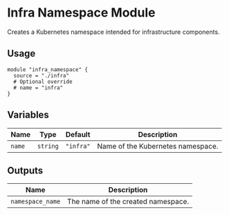 # Infra Namespace Module

Creates a Kubernetes namespace intended for infrastructure components.

## Usage

```hcl
module "infra_namespace" {
  source = "./infra"
  # Optional override
  # name = "infra"
}
```

## Variables

| Name | Type | Default | Description |
|------|------|---------|-------------|
| `name` | `string` | `"infra"` | Name of the Kubernetes namespace. |

## Outputs

| Name | Description |
|------|-------------|
| `namespace_name` | The name of the created namespace. |
